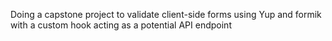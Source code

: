 Doing a capstone project to validate client-side forms using Yup and formik with a custom hook acting as a potential API endpoint
